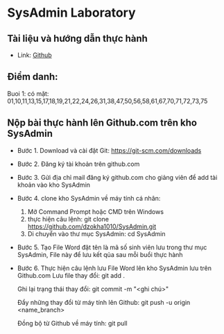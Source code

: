 # SysAdmin Laboratory
## Tài liệu và hướng dẫn thực hành 
- Link: [Github](https://github.com/dzokha1010/Documents/tree/main/System_Administration_Maintenance)
## Điểm danh:
Buoi 1: có mặt: 01,10,11,13,15,17,18,19,21,22,24,26,31,38,47,50,56,58,61,67,70,71,72,73,75
## Nộp bài thực hành lên Github.com trên kho SysAdmin
- Bước 1. Download và cài đặt Git: https://git-scm.com/downloads
- Bước 2. Đăng ký tài khoản trên github.com
- Bước 3. Gửi địa chỉ mail đăng ký github.com cho giảng viên để add tài khoản vào kho SysAdmin
- Bước 4. clone kho SysAdmin về máy tính cá nhân:
  1. Mở Command Prompt hoặc CMD trên Windows
  2. thực hiện câu lệnh: git clone https://github.com/dzokha1010/SysAdmin.git
  3. Di chuyển vào thư mục SysAdmin: cd SysAdmin
- Bước 5. Tạo File Word đặt tên là mã số sinh viên lưu trong thư mục SysAdmin, File này để lưu kết qủa sau mỗi buổi thực hành
- Bước 6. Thực hiện câu lệnh lưu File Word lên kho SysAdmin lưu trên Github.com
  Lưu file thay đổi: git add .

  Ghi lại trạng thái thay đổi: git commit -m "<ghi chú>"

  Đẩy những thay đổi từ máy tính lên Github: git push -u origin <name_branch>

  Đồng bộ từ Github về máy tính: git pull
